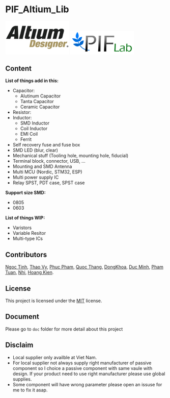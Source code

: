 # PIF_Altium_Lib

<img src="./img/altium_logo.png" alt="altium" width="200"/>
<img src="./img/PIF_Lab_logo.png" alt="pif" width="200"/>

## Content

**List of things add in this:**

- Capacitor:
  - Alutinum Capacitor
  - Tanta Capacitor
  - Ceramic Capacitor
- Resistor:
- Inductor:
  - SMD Inductor
  - Coil Inductor
  - EMI Coil
  - Ferrit
- Self recovery fuse and fuse box
- SMD LED (blur, clear)
- Mechanical stuff (Tooling hole, mounting hole, fiducial)
- Terminal block, connector, USB, ...
- Mounting and SMD Antenna
- Multi MCU (Nordic, STM32, ESP)
- Multi power supply IC
- Relay SPST, PDT case, SPST case

**Support size SMD:**

- 0805
- 0603

**List of things WIP:**

- Varistors
- Variable Resitor
- Multi-type ICs

## Contributors

[Ngoc Tinh](https://github.com/Hnit3003), [Thao Vy](https://github.com/Vytran4642), [Phuc Pham](https://github.com/phucpham3450543), [Quoc Thang](https://github.com/QuocThang2404), [DongKhoa](https://github.com/DONGKHOA), [Duc Minh](https://github.com/hni29m), [Pham Tuan](https://github.com/TransistorTun), [Nhi](https://github.com/Long-Tam), [Hoang Kien](https://github.com/kientran0502).

## License

This project is licensed under the [MIT](LICENSE) license.

## Document

Please go to `doc` folder for more detail about this project

## Disclaim

- Local supplier only availble at Viet Nam.
- For local supplier not always supply right manufacturer of passive component so I choice a passive component with same vaule with design. If your product need to use right manufacturer please use global supplies.
- Some component will have wrong parameter please open an issuse for me to fix it asap.
